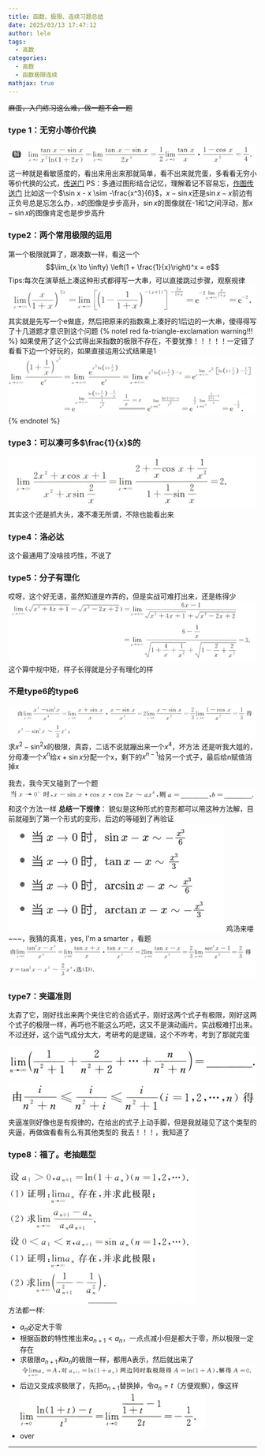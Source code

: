 ```yaml
---
title: 函数、极限、连续习题总结
date: 2025/03/13 17:47:12
author: lele
tags:
  - 高数
categories:
  - 高数
  - 函数极限连续
mathjax: true
---
```

~~麻蛋，入门练习这么难，做一题不会一题~~

### type 1：无穷小等价代换

![](../img/in-post/Pasted%20image%2020250313175238.png)<br>这一种就是看敏感度的，看出来用出来那就简单，看不出来就完蛋，多看看无穷小等价代换的公式，[传送门](https://letongzhuo.cn/posts/20250310161522)
  PS：多通过图形结合记忆，理解着记不容易忘，[作图传送门](https://www.geogebra.org/graphing)
  比如这一个$\sin x - x \sim -\frac{x^3}{6}$，$x - \sin x$还是$\sin x - x$前边有正负号总是忘怎么办，x的图像是步步高升，$\sin x$的图像就在-1和1之间浮动，那$x- \sin x$的图像肯定也是步步高升
### type2：两个常用极限的运用

第一个极限就算了，跟凑数一样，看这一个$$\lim_{x \to \infty} \left(1 + \frac{1}{x}\right)^x = e$$
Tips:每次在演草纸上凑这种形式都得写一大串，可以直接跳过步骤，观察规律![](../img/in-post/Pasted%20image%2020250313181113.png)
其实就是先写一个e做底，然后把原来的指数乘上凑好的1后边的一大串，傻得得写了十几道题才意识到这个问题
{% notel red fa-triangle-exclamation warning!!! %}
如果使用了这个公式得出来指数的极限不存在，不要犹豫！！！！！一定错了
看看下边一个好玩的，如果直接运用公式结果是1
![](../img/in-post/Pasted%20image%2020250314165240.png)
{% endnotel %}
### type3：可以凑可多$\frac{1}{x}$的

![](../img/in-post/Pasted%20image%2020250313181709.png)其实这个还是抓大头，凑不凑无所谓，不除也能看出来
### type4：洛必达

这个最通用了没啥技巧性，不说了

### type5：分子有理化

哎呀，这个好无语，虽然知道是咋弄的，但是实战可难打出来，还是练得少![](../img/in-post/Pasted%20image%2020250313182259.png)这个算中规中矩，样子长得就是分子有理化的样
### 不是type6的type6
![](../img/in-post/Pasted%20image%2020250313182527.png)求$x^2 - \sin^2 x$的极限，真孬，二话不说就蹦出来一个$x^4$，坏方法
还是听我大姐的，分母凑一个$x^n$给$x+\sin x$分配一个x，剩下的$x^{n-1}$给另一个式子，最后给n赋值消掉x

我去，我今天又碰到了一个题![](../img/in-post/Pasted%20image%2020250314100248.png)
和这个方法一样
**总结一下规律**：
貌似是这种形式的变形都可以用这种方法解，目前就碰到了第一个形式的变形，后边的等碰到了再验证
![](../img/in-post/Pasted%20image%2020250314100401.png)
鸡汤来喽~\~~，我猜的真准，yes, I'm a smarter ，看题![](../img/in-post/Pasted%20image%2020250314150653.png)
### type7：夹逼准则

太孬了它，刚好找出来两个夹住它的合适式子，刚好这两个式子有极限，刚好这两个式子的极限一样，再巧也不能这么巧吧，这又不是演动画片。实战极难打出来。
不过还好，这个运气成分太大，考研考的是逻辑，这个不咋考，考到了那就完蛋

![](../img/in-post/Pasted%20image%2020250314102142.png)![](../img/in-post/Pasted%20image%2020250314102146.png)夹逼准则好像也是有规律的，在给出的式子上动手脚，但是我就碰见了这个类型的夹逼，再做做看看有么有其他类型的
我去！！！，我知道了
### type8：福了。老抽题型

![](../img/in-post/Pasted%20image%2020250313183835.png)<br>
方法都一样:
- $a_{n}$必定大于零
- 根据函数的特性推出来$a_{n+1}<a_{n}$，一点点减小但是都大于零，所以极限一定存在
- 求极限$a_{n+1}和a_{n}$的极限一样，都用A表示，然后就出来了![](../img/in-post/Pasted%20image%2020250313184330.png)
- 后边又变成求极限了，先把$a_{n+1}$替换掉，令$a_{n}=t$（方便观察），像这样![](../img/in-post/Pasted%20image%2020250313184553.png)
- over

---